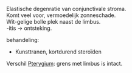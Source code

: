 Elastische degenratie van conjunctivale stroma.  
Komt veel voor, vermoedelijk zonneschade.  
Wit-gelige bolle plek naast de limbus.  
-itis -> ontsteking.

behandeling:
- Kunsttranen, kortdurend steroïden

Verschil [Pterygium](Kanski/Conjunctiva/Degeneraties/Pterygium.md): grens met limbus is intact.